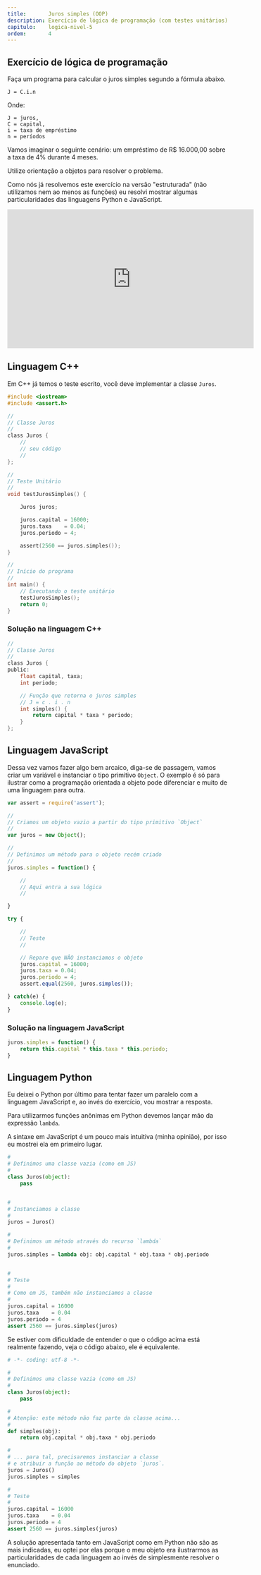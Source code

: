 ```yaml
---
title:       Juros simples (OOP)
description: Exercício de lógica de programação (com testes unitários) para calcular o juros simples.
capitulo:    logica-nivel-5
ordem:       4
---
```




Exercício de lógica de programação
---

Faça um programa para calcular o juros simples segundo a fórmula abaixo.

    J = C.i.n

Onde:

    J = juros,
    C = capital,
    i = taxa de empréstimo
    n = períodos

Vamos imaginar o seguinte cenário: um empréstimo de R$ 16.000,00 sobre a taxa de 4% durante 4 meses.

Utilize orientação a objetos para resolver o problema.

Como nós já resolvemos este exercício na versão "estruturada" (não utilizamos nem ao menos as funções) eu resolvi
mostrar algumas particularidades das linguagens Python e JavaScript.

<iframe width="560" height="315" src="https://www.youtube.com/embed/fkJyYbaaD2g" frameborder="0" allow="autoplay; encrypted-media" allowfullscreen></iframe>


Linguagem C++
---

Em C++ já temos o teste escrito, você deve implementar a classe `Juros`.

```c
#include <iostream>
#include <assert.h>

//
// Classe Juros
//
class Juros {
    //
    // seu código
    //
};

//
// Teste Unitário
//
void testJurosSimples() {

    Juros juros;

    juros.capital = 16000;
    juros.taxa    = 0.04;
    juros.periodo = 4;

    assert(2560 == juros.simples());
}

//
// Início do programa
//
int main() {
    // Executando o teste unitário
    testJurosSimples();
    return 0;
}
```


### Solução na linguagem C++


```c
//
// Classe Juros
//
class Juros {
public:
    float capital, taxa;
    int periodo;

    // Função que retorna o juros simples
    // J = c . i . n
    int simples() {
        return capital * taxa * periodo;
    }
};
```



Linguagem JavaScript
---

Dessa vez vamos fazer algo bem arcaico, diga-se de passagem, vamos criar um variável e instanciar o tipo primitivo `Object`.
O exemplo é só para ilustrar como a programação orientada a objeto pode diferenciar e muito de uma linguagem para outra.

```javascript
var assert = require('assert');

//
// Criamos um objeto vazio a partir do tipo primitivo `Object`
//
var juros = new Object();

//
// Definimos um método para o objeto recém criado
//
juros.simples = function() {

    //
    // Aqui entra a sua lógica
    //

}

try {

    //
    // Teste
    //

    // Repare que NÂO instanciamos o objeto
    juros.capital = 16000;
    juros.taxa = 0.04;
    juros.periodo = 4;
    assert.equal(2560, juros.simples());

} catch(e) {
    console.log(e);
}
```


### Solução na linguagem JavaScript

```javascript
juros.simples = function() {
    return this.capital * this.taxa * this.periodo;
}
```



Linguagem Python
---

Eu deixei o Python por último para tentar fazer um paralelo com a linguagem JavaScript e, ao invés do exercício, vou
mostrar a resposta.

Para utilizarmos funções anônimas em Python devemos lançar mão da expressão `lambda`.

A sintaxe em JavaScript é um pouco mais intuitiva (minha opinião), por isso eu mostrei ela em primeiro lugar.

```python
#
# Definimos uma classe vazia (como em JS)
#
class Juros(object):
    pass


#
# Instanciamos a classe
#
juros = Juros()

#
# Definimos um método através do recurso `lambda`
#
juros.simples = lambda obj: obj.capital * obj.taxa * obj.periodo


#
# Teste
#
# Como em JS, também não instanciamos a classe
#
juros.capital = 16000
juros.taxa    = 0.04
juros.periodo = 4
assert 2560 == juros.simples(juros)
```

Se estiver com dificuldade de entender o que o código acima está realmente fazendo, veja o código abaixo, ele é equivalente.

```python
# -*- coding: utf-8 -*-

#
# Definimos uma classe vazia (como em JS)
#
class Juros(object):
    pass

#
# Atenção: este método não faz parte da classe acima...
#
def simples(obj):
    return obj.capital * obj.taxa * obj.periodo

#
# ... para tal, precisaremos instanciar a classe
# e atribuir a função ao método do objeto `juros`.
juros = Juros()
juros.simples = simples

#
# Teste
#
juros.capital = 16000
juros.taxa    = 0.04
juros.periodo = 4
assert 2560 == juros.simples(juros)
```

A solução apresentada tanto em JavaScript como em Python não são as mais indicadas, eu optei por elas porque o meu
objeto era ilustrarmos as particularidades de cada linguagem ao invés de simplesmente resolver o enunciado.



